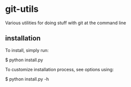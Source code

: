 git-utils
=========

Various utilities for doing stuff with git at the command line

installation
-----

To install, simply run:

$ python install.py

To customize installation process, see options using:

$ python install.py -h


